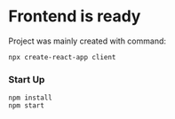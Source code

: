 # Frontend is ready

Project was mainly created with command:
```shell
npx create-react-app client
```

### Start Up
```
npm install
npm start
```
